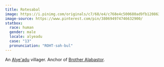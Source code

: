 ```yaml
---
title: Rotesabal
image: https://i.pinimg.com/originals/c7/68/e4/c768e4c500680ad9fb120863574812ea.jpg
image-source: https://www.pinterest.com/pin/380694974746632900/
statbox:
  race: human
  gender: male
  locale: alyeadu
  case: "13"
  pronunciation: "ROHT-sah-bul"
---
```


An [Alye'adu](../locales/alyeadu) villager. Anchor of [Brother Alabastor](alabastor).
